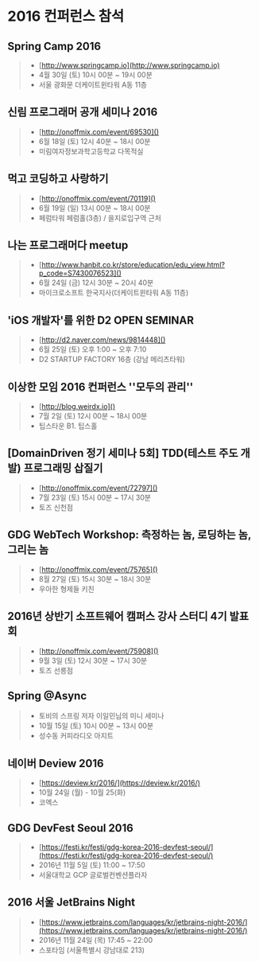 # 2016 컨퍼런스 참석

## Spring Camp 2016
> - [http://www.springcamp.io](http://www.springcamp.io)
> - 4월 30일 (토) 10시 00분 ~ 19시 00분
> - 서울 광화문 더케이트윈타워 A동 11층

## 신림 프로그래머 공개 세미나 2016
> - [http://onoffmix.com/event/69530]()
> - 6월 18일 (토) 12시 40분 ~ 18시 00분
> - 미림여자정보과학고등학교 다목적실

## 먹고 코딩하고 사랑하기
> - [http://onoffmix.com/event/70119]()
> - 6월 19일 (일) 13시 00분 ~ 18시 00분
> - 페럼타워 페럼홀(3층) / 을지로입구역 근처

## 나는 프로그래머다 meetup
> - [http://www.hanbit.co.kr/store/education/edu_view.html?p_code=S7430076523]()
> - 6월 24일 (금) 12시 30분 ~ 20시 40분
> - 마이크로소프트 한국지사(더케이트윈타워 A동 11층)

## 'iOS 개발자'를 위한 D2 OPEN SEMINAR
> - [http://d2.naver.com/news/9814448]()
> - 6월 25일 (토) 오후 1:00 ~ 오후 7:10
> - D2 STARTUP FACTORY 16층 (강남 메리츠타워)

## 이상한 모임  2016 컨퍼런스 ''모두의 관리''
> - [http://blog.weirdx.io]()
> - 7월 2일 (토) 12시 00분 ~ 18시 00분
> - 팁스타운 B1. 팁스홀

## [DomainDriven 정기 세미나 5회] TDD(테스트 주도 개발) 프로그래밍 삽질기
> - [http://onoffmix.com/event/72797]()
> - 7월 23일 (토) 15시 00분 ~ 17시 30분
> - 토즈 신천점

## GDG WebTech Workshop: 측정하는 놈, 로딩하는 놈, 그리는 놈
> - [http://onoffmix.com/event/75765]()
> - 8월 27일 (토) 15시 30분 ~ 18시 30분
> - 우아한 형제들 키친

## 2016년 상반기 소프트웨어 캠퍼스 강사 스터디 4기 발표회
> - [http://onoffmix.com/event/75908]()
> - 9월 3일 (토) 12시 30분 ~ 17시 30분
> - 토즈 선릉점

## Spring @Async
> - 토비의 스프링 저자 이일민님의 미니 세미나
> - 10월 15일 (토) 10시 00분 ~ 13시 00분
> - 성수동 커피라디오 아지트

## 네이버 Deview 2016

> - [https://deview.kr/2016/](https://deview.kr/2016/)
> - 10월 24일 (월) - 10월 25(화)
> - 코엑스

## GDG DevFest Seoul 2016

> - [https://festi.kr/festi/gdg-korea-2016-devfest-seoul/](https://festi.kr/festi/gdg-korea-2016-devfest-seoul/)
> - 2016년 11월 5일 (토) 11:00 ~ 17:50
> - 서울대학교 GCP 글로벌컨벤션플라자

## 2016 서울  JetBrains Night

> - [https://www.jetbrains.com/languages/kr/jetbrains-night-2016/](https://www.jetbrains.com/languages/kr/jetbrains-night-2016/)
> - 2016년 11월 24일 (목) 17:45 ~ 22:00
> - 스포타임 (서울특별시 강남대로 213)

